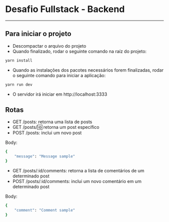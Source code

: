 # Desafio Fullstack - Backend

---

## Para iniciar o projeto

- Descompactar o arquivo do projeto
- Quando finalizado, rodar o seguinte comando na raíz do projeto:

```bash
yarn install
```

- Quando as instalações dos pacotes necessários forem finalizadas, rodar o seguinte comando para iniciar a aplicação:

```bash
yarn run dev
```

- O servidor irá iniciar em http://localhost:3333

## Rotas

- GET /posts: retorna uma lista de posts
- GET /posts/:id: retorna um post específico
- POST /posts: inclui um novo post

Body:

```bash
{
	"message": "Message sample"
}
```

- GET /posts/:id/comments: retorna a lista de comentários de um determinado post
- POST /posts/:id/comments: inclui um novo comentário em um determinado post

Body:

```bash
{
	"comment": "Comment sample"
}
```